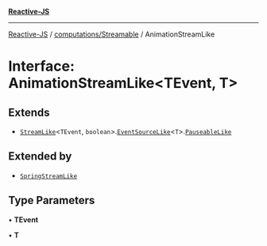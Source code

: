 [**Reactive-JS**](../../../README.md)

***

[Reactive-JS](../../../README.md) / [computations/Streamable](../README.md) / AnimationStreamLike

# Interface: AnimationStreamLike\<TEvent, T\>

## Extends

- [`StreamLike`](../../interfaces/StreamLike.md)\<`TEvent`, `boolean`\>.[`EventSourceLike`](../../interfaces/EventSourceLike.md)\<`T`\>.[`PauseableLike`](../../../utils/interfaces/PauseableLike.md)

## Extended by

- [`SpringStreamLike`](SpringStreamLike.md)

## Type Parameters

• **TEvent**

• **T**
